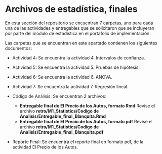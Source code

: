 # Archivos de estadística, finales
En esta sección del repositorio se encuentran 7 carpetas, uno para cada una de las actividades y entregables que se solicitaron que se incluyeran por parte del módulo de estadística en el portafolio de implementación.

Las carpetas que se encuentran en este apartado contienen los siguientes documentos:

- Actividad 4: Se encuentra la actividad 4. Intervalos de confianza.
- Actividad 5: Se encuentra la actividad 5. Pruebas de hipótesis.
- Actividad 6: Se encuentra la actividad 6. ANOVA.
- Actividad 7: Se encuentra la actividad 7. Regresión lineal.

- Código de Análisis: Se encuentran 2 archivos:
    * **Entregable final de El Precio de los Autos, formato Rmd** Revise el archivo **retro/M1_Statistics/Codigo de Analisis/Entregable_final_Blanquita.Rmd**
    * **Entregable final de El Precio de los Autos, formato pdf** Revise el archivo **retro/M1_Statistics/Codigo de Analisis/Entregable_final_Blanquita.pdf**
- Reporte Final: Se encuentra el reporte final en formato pdf, de la actividad El Precio de los Autos.
 





